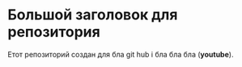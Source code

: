 # Большой заголовок для репозитория
Етот репозиторий создан для бла git hub i бла бла бла (**youtube**).
